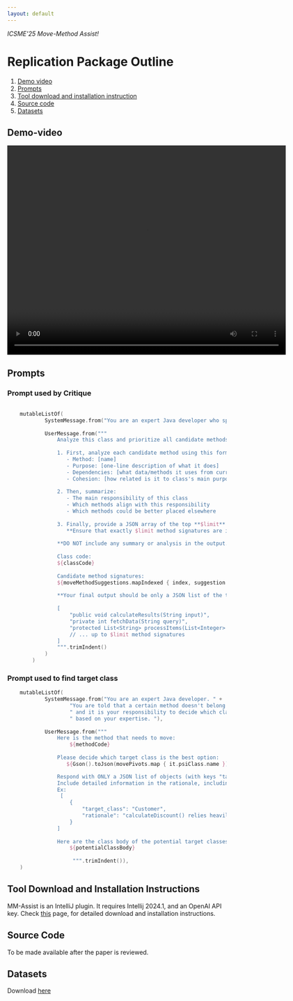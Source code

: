 ```yaml
---
layout: default
---
```


*ICSME'25 Move-Method Assist!*

# Replication Package Outline

1. [Demo video](#demo-video) 
2. [Prompts](#prompts) 
3. [Tool download and installation instruction](#tool-download-and-installation-instructions)
4. [Source code](#source-code)
5. [Datasets](#datasets)

## Demo-video

<video width="640" height="480" controls>
  <source src="mm-pro-demo.mp4" type="video/mp4">
  Your browser does not support the video tag.
</video>

## Prompts

### Prompt used by Critique

```kotlin
    
    mutableListOf(
            SystemMessage.from("You are an expert Java developer who specializes in move-method refactoring."),
            
            UserMessage.from("""
                Analyze this class and prioritize all candidate methods for potential movement. Follow these exact steps:
    
                1. First, analyze each candidate method using this format:
                   - Method: [name]
                   - Purpose: [one-line description of what it does]
                   - Dependencies: [what data/methods it uses from current class vs other classes]
                   - Cohesion: [how related is it to class's main purpose]
    
                2. Then, summarize:
                   - The main responsibility of this class
                   - Which methods align with this responsibility
                   - Which methods could be better placed elsewhere
    
                3. Finally, provide a JSON array of the top **$limit** candidate method signatures ordered by priority (highest priority first).
                   **Ensure that exactly $limit method signatures are included.**
    
                **DO NOT include any summary or analysis in the output. Only return the JSON array.**
    
                Class code:
                ${classCode}
    
                Candidate method signatures:
                ${moveMethodSuggestions.mapIndexed { index, suggestion -> "${index + 1}. ${suggestion.methodSignature}" }.joinToString("\n")}
                         
                **Your final output should be only a JSON list of the top $limit method signatures ordered from highest priority to lowest priority, like the example below:**
    
                [
                    "public void calculateResults(String input)",
                    "private int fetchData(String query)",
                    "protected List<String> processItems(List<Integer> items)"
                    // ... up to $limit method signatures
                ]
                """.trimIndent()
            )
        )
```

### Prompt used to find target class

```kotlin
    mutableListOf(
            SystemMessage.from("You are an expert Java developer. " +
                    "You are told that a certain method doesn't belong to a class," +
                    " and it is your responsibility to decide which class the method should move to," +
                    " based on your expertise. "),
                    
            UserMessage.from("""
                Here is the method that needs to move:
                    ${methodCode}
                
                Please decide which target class is the best option:
                   ${Gson().toJson(movePivots.map { it.psiClass.name }) }} 

                Respond with ONLY a JSON list of objects (with keys "target_class" and "rationale"), with the most important target class suggestion at the beginning of the list. 
                Include detailed information in the rationale, including why the method needs to move out the existing class, and why it should move to the target class.  
                Ex:
                 [
                    {
                        "target_class": "Customer",
                        "rationale": "calculateDiscount() relies heavily on the Customer class, so it might be more appropriate to move this method to the Customer class.",
                    }
                ]
                
                Here are the class body of the potential target classes for your reference:
                    ${potentialClassBody}
                    
                     """.trimIndent()),
    )

```

## Tool Download and Installation Instructions
MM-Assist is an IntelliJ plugin. It requires Intellij 2024.1, and an OpenAI API key. 
Check [this](installation) page, for detailed download and installation instructions.

## Source Code
To be made available after the paper is reviewed.

## Datasets
Download [here](artifacts/datasets.zip) 
